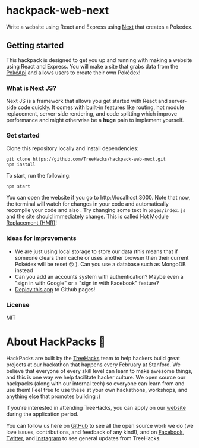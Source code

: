 # hackpack-web-next

Write a website using React and Express using [Next](https://nextjs.org) that creates a Pokedex.

## Getting started
This hackpack is designed to get you up and running with making a website using React and Express. You will make a site that grabs data from the [PokéApi](https://pokeapi.co/) and allows users to create their own Pokédex!

### What is Next JS?
Next JS is a framework that allows you get started with React and server-side code quickly. It comes with built-in features like routing, hot module replacement, server-side rendering, and code splitting which improve performance and might otherwise be a **huge** pain to implement yourself.

### Get started
Clone this repository locally and install dependencies:
```
git clone https://github.com/TreeHacks/hackpack-web-next.git
npm install
```
To start, run the following:
```
npm start
```

You can open the website if you go to http://localhost:3000. Note that now, the terminal will watch for changes in your code and automatically recompile your code and also . Try changing some text in `pages/index.js` and the site should immediately change. This is called [Hot Module Replacement (HMR)](https://webpack.js.org/concepts/hot-module-replacement/)!


### Ideas for improvements
- We are just using local storage to store our data (this means that if someone clears their cache or uses another browser then their current Pokédex will be reset :cry: ). Can you use a database such as MongoDB instead
- Can you add an accounts system with authentication? Maybe even a "sign in with Google" or a "sign in with Facebook" feature?
- [Deploy this app](https://github.com/zeit/next.js/wiki/Deploying-a-Next.js-app-into-GitHub-Pages) to Github pages!

### License
MIT

# About HackPacks 🌲

HackPacks are built by the [TreeHacks](https://www.treehacks.com/) team to help hackers build great projects at our hackathon that happens every February at Stanford. We believe that everyone of every skill level can learn to make awesome things, and this is one way we help facilitate hacker culture. We open source our hackpacks (along with our internal tech) so everyone can learn from and use them! Feel free to use these at your own hackathons, workshops, and anything else that promotes building :) 

If you're interested in attending TreeHacks, you can apply on our [website](https://www.treehacks.com/) during the application period.

You can follow us here on [GitHub](https://github.com/treehacks) to see all the open source work we do (we love issues, contributions, and feedback of any kind!), and on [Facebook](https://facebook.com/treehacks), [Twitter](https://twitter.com/hackwithtrees), and [Instagram](https://instagram.com/hackwithtrees) to see general updates from TreeHacks. 